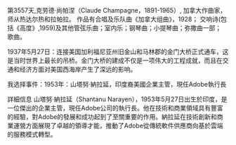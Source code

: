 第3557天,克劳德·尚帕涅（Claude Champagne，1891-1965）, 加拿大作曲家，师从热达尔热和拉帕拉。 作品有合唱及乐队曲《加拿大组曲》，1928； 交响诗(包括《高度》,1959)及其他管弦乐曲；室内乐；钢琴曲；小提琴曲；弥撒曲一部； 歌曲。


1937年5月27日：连接美国加利福尼亚州旧金山和马林郡的金门大桥正式通车，这是当时世界上最长的吊桥。金门大桥的建成不仅是一项伟大的工程成就，而且在交通和经济方面对美国西海岸产生了深远的影响。

我选择事件：1953年：山塔努·納拉延，印度裔美國企業主管，現任Adobe執行長

詳細信息
山塔努·納拉延（Shantanu Narayen），1953年5月27日出生於印度，是一位傑出的企業主管，現任Adobe公司的執行長。他在技術和商業領域具有豐富的經驗，對Adobe的發展和成功起到了至關重要的作用。納拉延在技術創新和商業運營方面展現了卓越的領導才能，推動了Adobe從傳統軟件供應商向基於雲端的服務模式轉型。